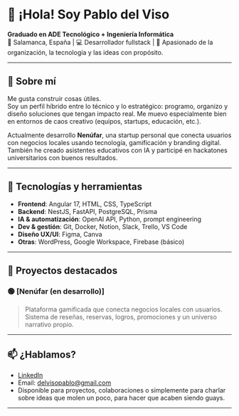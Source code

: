 # 👋 ¡Hola! Soy Pablo del Viso

**Graduado en ADE Tecnológico + Ingeniería Informática**  
📍 Salamanca, España | 💻 Desarrollador fullstack | 🧠 Apasionado de la organización, la tecnología y las ideas con propósito.

---

## 🚀 Sobre mí

Me gusta construir cosas útiles.  
Soy un perfil híbrido entre lo técnico y lo estratégico: programo, organizo y diseño soluciones que tengan impacto real. Me muevo especialmente bien en entornos de caos creativo (equipos, startups, educación, etc.).

Actualmente desarrollo **Nenúfar**, una startup personal que conecta usuarios con negocios locales usando tecnología, gamificación y branding digital.  
También he creado asistentes educativos con IA y participé en hackatones universitarios con buenos resultados.

---

## 🧰 Tecnologías y herramientas

- **Frontend**: Angular 17, HTML, CSS, TypeScript  
- **Backend**: NestJS, FastAPI, PostgreSQL, Prisma  
- **IA & automatización**: OpenAI API, Python, prompt engineering  
- **Dev & gestión**: Git, Docker, Notion, Slack, Trello, VS Code  
- **Diseño UX/UI**: Figma, Canva  
- **Otras**: WordPress, Google Workspace, Firebase (básico)

---

## 📂 Proyectos destacados

### 🟢 [Nenúfar (en desarrollo)]
> Plataforma gamificada que conecta negocios locales con usuarios. Sistema de reseñas, reservas, logros, promociones y un universo narrativo propio.

---

## 📫 ¿Hablamos?

- [LinkedIn](https://linkedin.com/in/pablodelvisogomez)  
- Email: delvisopablo@gmail.com  
- Disponible para proyectos, colaboraciones o simplemente para charlar sobre ideas que molen un poco, para hacer que acaben siendo guays.

---


